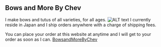 ## Bows and More By Chev

I make bows and tutus of all varieties, for all ages. 
![ALT text](https://scontent-nrt1-1.xx.fbcdn.net/v/t31.0-8/15844263_10158138621280089_6082701454147154511_o.jpg?oh=aaf15f1229f2dbf28a4eb25f6b5be375&oe=5AA54A92)
I currently reside in Japan and I ship orders anywhere with a charge of shipping fees.

You can place your order at this website at anytime and I will get to your order as soon as I can.  [BowsandMoreByChev](https://www.facebook.com/bowsandmorebychev/ "To the site") 
